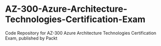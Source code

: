 


# AZ-300-Azure-Architecture-Technologies-Certification-Exam
Code Repository for AZ-300 Azure Architecture Technologies Certification Exam, published by Packt
